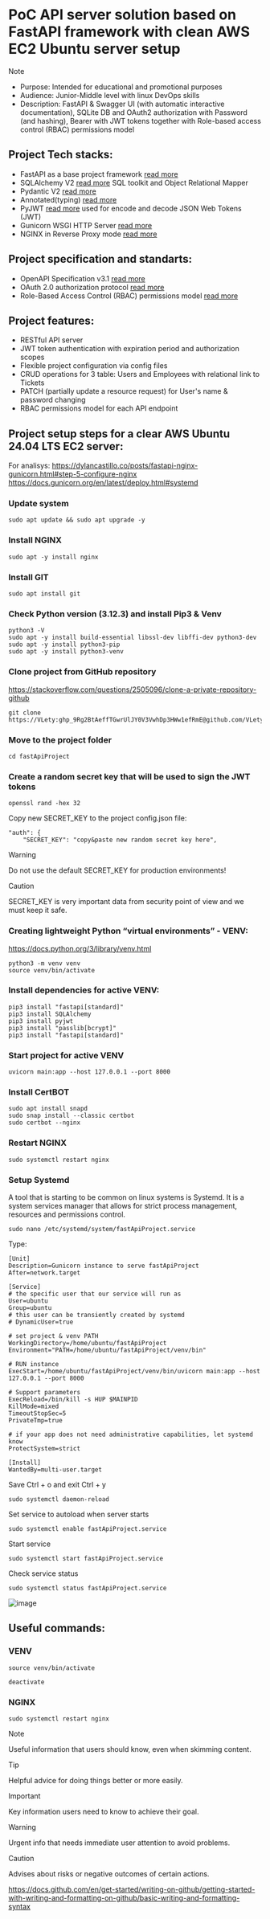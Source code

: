 # PoC API server solution based on FastAPI framework with clean AWS EC2 Ubuntu server setup
> [!NOTE]
> * Purpose: Intended for educational and promotional purposes
> * Audience: Junior-Middle level with linux DevOps skills
> * Description: FastAPI & Swagger UI (with automatic interactive documentation), SQLite DB and OAuth2 authorization with Password (and hashing), Bearer with JWT tokens together with Role-based access control (RBAC) permissions model
## Project Tech stacks:
* FastAPI as a base project framework [read more](https://fastapi.tiangolo.com)
* SQLAlchemy V2 [read more](https://www.sqlalchemy.org) SQL toolkit and Object Relational Mapper
* Pydantic V2 [read more](https://docs.pydantic.dev/latest/#pydantic)
* Annotated(typing) [read more](https://docs.python.org/3/library/typing.html#typing.Annotated)
* PyJWT [read more](https://pyjwt.readthedocs.io/en/stable/#welcome-to-pyjwt) used for encode and decode JSON Web Tokens (JWT)
* Gunicorn WSGI HTTP Server [read more](https://docs.gunicorn.org/en/stable/#features)
* NGINX in Reverse Proxy mode [read more](https://docs.nginx.com/nginx/admin-guide/web-server/reverse-proxy/)
## Project specification and standarts:
* OpenAPI Specification v3.1 [read more](https://spec.openapis.org/oas/latest.html)
* OAuth 2.0 authorization protocol [read more](https://oauth.net/2/)
* Role-Based Access Control (RBAC) permissions model [read more](https://auth0.com/docs/manage-users/access-control/rbac)
## Project features:
* RESTful API server
* JWT token authentication with expiration period and authorization scopes
* Flexible project configuration via config files
* CRUD operations for 3 table: Users and Employees with relational link to Tickets
* PATCH (partially update a resource request) for User's name & password changing
* RBAC permissions model for each API endpoint
## Project setup steps for a clear AWS Ubuntu 24.04 LTS EC2 server:
For analisys: https://dylancastillo.co/posts/fastapi-nginx-gunicorn.html#step-5-configure-nginx
https://docs.gunicorn.org/en/latest/deploy.html#systemd

### Update system
```
sudo apt update && sudo apt upgrade -y
```
### Install NGINX
```
sudo apt -y install nginx
```
### Install GIT
```
sudo apt install git
```
### Check Python version (3.12.3) and install Pip3 & Venv
```
python3 -V
sudo apt -y install build-essential libssl-dev libffi-dev python3-dev
sudo apt -y install python3-pip
sudo apt -y install python3-venv
```
### Clone project from GitHub repository
https://stackoverflow.com/questions/2505096/clone-a-private-repository-github
```
git clone https://VLety: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@github.com/VLety/fastApiProject.git
```
### Move to the project folder
```
cd fastApiProject
```
### Create a random secret key that will be used to sign the JWT tokens
```
openssl rand -hex 32
```
Copy new SECRET_KEY to the project config.json file:
```
"auth": {
    "SECRET_KEY": "copy&paste new random secret key here",
```
> [!WARNING]
> Do not use the default SECRET_KEY for production environments!

> [!CAUTION]
> SECRET_KEY is very important data from security point of view and we must keep it safe.

### Creating lightweight Python “virtual environments” - VENV:
https://docs.python.org/3/library/venv.html
```
python3 -m venv venv
source venv/bin/activate
```

### Install dependencies for active VENV:
```
pip3 install "fastapi[standard]"
pip3 install SQLAlchemy
pip3 install pyjwt
pip3 install "passlib[bcrypt]"
pip3 install "fastapi[standard]"
```

### Start project for active VENV
```
uvicorn main:app --host 127.0.0.1 --port 8000
```

### Install CertBOT
```
sudo apt install snapd
sudo snap install --classic certbot
sudo certbot --nginx
```
### Restart NGINX
```
sudo systemctl restart nginx
```
### Setup Systemd
A tool that is starting to be common on linux systems is Systemd. It is a system services manager that allows for strict process management, resources and permissions control.
```
sudo nano /etc/systemd/system/fastApiProject.service
```
Type:
```
[Unit]
Description=Gunicorn instance to serve fastApiProject
After=network.target

[Service]
# the specific user that our service will run as
User=ubuntu
Group=ubuntu
# this user can be transiently created by systemd
# DynamicUser=true

# set project & venv PATH
WorkingDirectory=/home/ubuntu/fastApiProject
Environment="PATH=/home/ubuntu/fastApiProject/venv/bin"

# RUN instance
ExecStart=/home/ubuntu/fastApiProject/venv/bin/uvicorn main:app --host 127.0.0.1 --port 8000

# Support parameters
ExecReload=/bin/kill -s HUP $MAINPID
KillMode=mixed
TimeoutStopSec=5
PrivateTmp=true

# if your app does not need administrative capabilities, let systemd know
ProtectSystem=strict

[Install]
WantedBy=multi-user.target
```
Save Ctrl + o and exit Ctrl + y
```
sudo systemctl daemon-reload
```
Set service to autoload when server starts
```
sudo systemctl enable fastApiProject.service
```
Start service
```
sudo systemctl start fastApiProject.service
```
Check service status
```
sudo systemctl status fastApiProject.service
```
![image](https://github.com/user-attachments/assets/5fa696b6-d8cc-4330-9de4-1d277f2b1e47)

## Useful commands:
### VENV
```
source venv/bin/activate
```
```
deactivate
```
### NGINX
```
sudo systemctl restart nginx
```
> [!NOTE]
> Useful information that users should know, even when skimming content.

> [!TIP]
> Helpful advice for doing things better or more easily.

> [!IMPORTANT]
> Key information users need to know to achieve their goal.

> [!WARNING]
> Urgent info that needs immediate user attention to avoid problems.

> [!CAUTION]
> Advises about risks or negative outcomes of certain actions.

https://docs.github.com/en/get-started/writing-on-github/getting-started-with-writing-and-formatting-on-github/basic-writing-and-formatting-syntax
